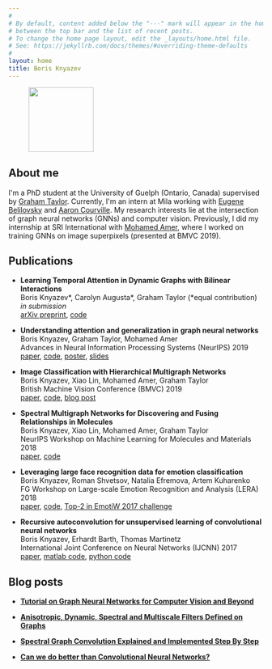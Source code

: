 ```yaml
---
#
# By default, content added below the "---" mark will appear in the home page
# between the top bar and the list of recent posts.
# To change the home page layout, edit the _layouts/home.html file.
# See: https://jekyllrb.com/docs/themes/#overriding-theme-defaults
#
layout: home
title: Boris Knyazev
---
```

<figure> <img src="https://avatars2.githubusercontent.com/u/3225366?s=460&v=4" height="128"></figure>


## About me
I'm a PhD student at the University of Guelph (Ontario, Canada) supervised by [Graham Taylor](https://www.gwtaylor.ca/). Currently, I'm an intern at Mila working with [Eugene Belilovsky](http://eugenium.github.io/) and [Aaron Courville](https://mila.quebec/en/person/aaron-courville/). My research interests lie at the intersection of graph neural networks (GNNs) and computer vision. Previously, I did my internship at SRI International with [Mohamed Amer](https://mohamedramer.com/), where I worked on training GNNs on image superpixels (presented at BMVC 2019).

## Publications


- **Learning Temporal Attention in Dynamic Graphs with Bilinear Interactions**<br/>
  Boris Knyazev\*, Carolyn Augusta\*, Graham Taylor (\*equal contribution) <br/>
  *in submission*<br/>
   [arXiv preprint](https://arxiv.org/abs/1909.10367), [code](https://github.com/uoguelph-mlrg/LDG)

- **Understanding attention and generalization in graph neural networks**<br/>
Boris Knyazev, Graham Taylor, Mohamed Amer<br/>
Advances in Neural Information Processing Systems (NeurIPS)	2019<br/>
[paper](https://papers.nips.cc/paper/8673-understanding-attention-and-generalization-in-graph-neural-networks), [code](https://github.com/bknyaz/graph_attention_pool), [poster](), [slides]()

- **Image Classification with Hierarchical Multigraph Networks**<br/>
Boris Knyazev, Xiao Lin, Mohamed Amer, Graham Taylor<br/>
British Machine Vision Conference (BMVC) 2019<br/>
[paper](https://arxiv.org/abs/1907.09000), [code](https://github.com/bknyaz/bmvc_2019), [blog post](https://towardsdatascience.com/can-we-do-better-than-convolutional-neural-networks-46ed90fed807)

- **Spectral Multigraph Networks for Discovering and Fusing Relationships in Molecules**<br/>
Boris Knyazev, Xiao Lin, Mohamed Amer, Graham Taylor<br/>
NeurIPS Workshop on Machine Learning for Molecules and Materials 2018<br/>
[paper](https://arxiv.org/abs/1811.09595), [code](https://github.com/bknyaz/graph_nn)

- **Leveraging large face recognition data for emotion classification**<br/>Boris Knyazev, Roman Shvetsov, Natalia Efremova, Artem Kuharenko<br/>
FG Workshop on Large-scale Emotion Recognition and Analysis (LERA) 2018<br/>
[paper](https://arxiv.org/abs/1711.04598), [code](https://github.com/bknyaz/emotiw), [Top-2 in EmotiW 2017 challenge](https://sites.google.com/site/emotiwchallenge/)

- **Recursive autoconvolution for unsupervised learning of convolutional neural networks**<br/>
Boris Knyazev, Erhardt Barth, Thomas Martinetz<br/>
International Joint Conference on Neural Networks (IJCNN) 2017<br/>
[paper](https://arxiv.org/abs/1606.00611), [matlab code](https://github.com/bknyaz/autocnn_unsup), [python code](https://github.com/bknyaz/autocnn_unsup_py)

## Blog posts

- **[Tutorial on Graph Neural Networks for Computer Vision and Beyond](https://medium.com/@BorisAKnyazev/tutorial-on-graph-neural-networks-for-computer-vision-and-beyond-part-1-3d9fada3b80d)**

- **[Anisotropic, Dynamic, Spectral and Multiscale Filters Defined on Graphs](https://towardsdatascience.com/tutorial-on-graph-neural-networks-for-computer-vision-and-beyond-part-2-be6d71d70f49)**

- **[Spectral Graph Convolution Explained and Implemented Step By Step](https://towardsdatascience.com/spectral-graph-convolution-explained-and-implemented-step-by-step-2e495b57f801)**

- **[Can we do better than Convolutional Neural Networks?](https://towardsdatascience.com/can-we-do-better-than-convolutional-neural-networks-46ed90fed807)**


